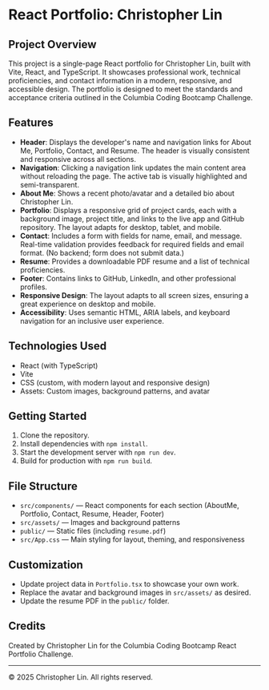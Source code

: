 # React Portfolio: Christopher Lin

## Project Overview
This project is a single-page React portfolio for Christopher Lin, built with Vite, React, and TypeScript. It showcases professional work, technical proficiencies, and contact information in a modern, responsive, and accessible design. The portfolio is designed to meet the standards and acceptance criteria outlined in the Columbia Coding Bootcamp Challenge.

## Features
- **Header**: Displays the developer's name and navigation links for About Me, Portfolio, Contact, and Resume. The header is visually consistent and responsive across all sections.
- **Navigation**: Clicking a navigation link updates the main content area without reloading the page. The active tab is visually highlighted and semi-transparent.
- **About Me**: Shows a recent photo/avatar and a detailed bio about Christopher Lin.
- **Portfolio**: Displays a responsive grid of project cards, each with a background image, project title, and links to the live app and GitHub repository. The layout adapts for desktop, tablet, and mobile.
- **Contact**: Includes a form with fields for name, email, and message. Real-time validation provides feedback for required fields and email format. (No backend; form does not submit data.)
- **Resume**: Provides a downloadable PDF resume and a list of technical proficiencies.
- **Footer**: Contains links to GitHub, LinkedIn, and other professional profiles.
- **Responsive Design**: The layout adapts to all screen sizes, ensuring a great experience on desktop and mobile.
- **Accessibility**: Uses semantic HTML, ARIA labels, and keyboard navigation for an inclusive user experience.

## Technologies Used
- React (with TypeScript)
- Vite
- CSS (custom, with modern layout and responsive design)
- Assets: Custom images, background patterns, and avatar

## Getting Started
1. Clone the repository.
2. Install dependencies with `npm install`.
3. Start the development server with `npm run dev`.
4. Build for production with `npm run build`.

## File Structure
- `src/components/` — React components for each section (AboutMe, Portfolio, Contact, Resume, Header, Footer)
- `src/assets/` — Images and background patterns
- `public/` — Static files (including `resume.pdf`)
- `src/App.css` — Main styling for layout, theming, and responsiveness

## Customization
- Update project data in `Portfolio.tsx` to showcase your own work.
- Replace the avatar and background images in `src/assets/` as desired.
- Update the resume PDF in the `public/` folder.

## Credits
Created by Christopher Lin for the Columbia Coding Bootcamp React Portfolio Challenge.

---

© 2025 Christopher Lin. All rights reserved.
